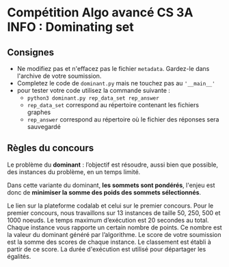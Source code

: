 # Compétition Algo avancé CS 3A INFO : Dominating set

## Consignes
* Ne modifiez pas et n'effacez pas le fichier `metadata`. Gardez-le dans l'archive de votre soumission.
* Completez le code de `dominant.py` mais ne touchez pas au `'__main__'`
* pour tester votre code utilisez la commande suivante : 
  * `python3 dominant.py rep_data_set rep_answer`
  * `rep_data_set` correspond au répertoire contenant les fichiers graphes
  * `rep_answer` correspond au répertoire où le fichier des réponses sera sauvegardé

## Règles du concours
Le problème du **dominant**  : l’objectif est résoudre, aussi bien que possible, des instances du problème, en un temps limité. 

Dans cette variante du dominant, **les sommets sont pondérés**, l'enjeu est donc de **minimiser la somme des poids des sommets sélectionnés**. 

Le lien sur la plateforme codalab et celui sur le premier concours. Pour le premier concours, nous travaillons sur 13 instances de taille 50, 250, 500 et 1000 noeuds. Le temps maximum d’exécution est 20 secondes au total. Chaque instance vous rapporte un certain nombre de points. Ce nombre est la valeur du dominant généré par l’algorithme.
Le score de votre soumission est la somme des scores de chaque instance. Le classement est établi à partir de ce score. La durée d'exécution est utilisé pour départager les égalités.






